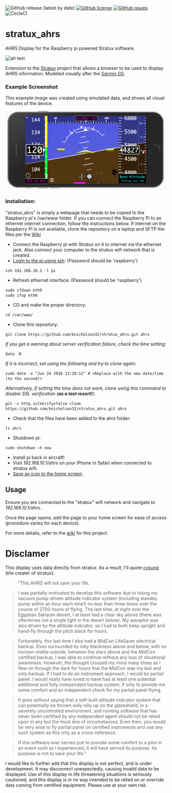 ![GitHub release (latest by date)](https://img.shields.io/github/v/release/knicholson32/stratux_ahrs) [![GitHub license](https://img.shields.io/github/license/knicholson32/stratux_ahrs.svg)](https://github.com/knicholson32/stratux_ahrs/blob/master/LICENSE) [![GitHub issues](https://img.shields.io/github/issues/knicholson32/stratux_ahrs.svg)](https://github.com/knicholson32/stratux_ahrs/issues) ![CircleCI](https://img.shields.io/circleci/build/github/knicholson32/stratux_ahrs/develop?label=dev%20build)

# stratux_ahrs
AHRS Display for the Raspberry pi powered Stratux software.

![alt text](./images/icons/icon.png "AHRS Logo")


Extension to the [Stratux](https://github.com/cyoung/stratux) project that allows a browser to be used to display AHRS information. Modeled visually after the [Garmin G5](https://buy.garmin.com/en-US/US/p/570665).

### Example Screenshot
This example image was created using simulated data, and shows all visual features of the device.

![alt text](./images/demo.png "AHRS Demo")


### Installation:
"stratux_ahrs" is simply a webpage that needs to be copied to the Raspberry pi's /var/www folder. If you can connect the Raspberry Pi to an ethernet internet connection, follow the instructions below. If internet on the Raspberry Pi is not available, clone the repository on a laptop and SFTP the files per the [Wiki](https://github.com/knicholson32/stratux_ahrs/wiki/Installation)

- Connect the Raspberry pi with Stratux on it to internet via the ethernet jack. Also connect your computer to the stratux wifi network that is created.
- [Login to the pi using ssh](https://github.com/cyoung/stratux/wiki/SSH-into-Stratux): (Password should be 'raspberry')
```unix
ssh 192.168.10.1 -l pi
```
- Refresh ethernet interface: (Password should be 'raspberry')
```unix
sudo ifdown eth0
sudo ifup eth0
```
- CD and make the proper directory:
```unix
cd /var/www/
```
- Clone this repository:
```unix
git clone https://github.com/knicholson32/stratux_ahrs.git ahrs
```
_If you get a warning about server verification failure, check the time setting:_
```unix
date -R
```
_If it is incorrect, set using the following and try to clone again:_
```unix
sudo date -s "Jun 24 2018 13:20:12" # <Replace with the new date/time (to the second)>
```
_Alternatively, if setting the time does not work, clone using this command to disable SSL verification (**as a last resort!**):_
```unix
git -c http.sslVerify=false clone https://github.com/knicholson32/stratux_ahrs.git ahrs
```
- Check that the files have been added to the ahrs folder:
```unix
ls ahrs
```
- Shutdown pi:
```unix
sudo shutdown –h now
```
- Install pi back in aircraft!
- Visit _192.168.10.1/ahrs_ on your iPhone in Safari when connected to stratux wifi.
- [Save an icon to the home screen](http://www.knowyourmobile.com/apple/iphone-4/15554/user-guide-how-save-websites-desktop-icons-your-iphone-4s).

## Usage
Ensure you are connected to the "stratux" wifi network and navigate to _192.168.10.1/ahrs_.

Once the page opens, add the page to your home screen for ease of access (procedure varies for each device).

For more details, refer to the [wiki](https://github.com/knicholson32/stratux_ahrs/wiki) for this project.

# Disclamer
This display uses data directly from stratux. As a result, I'll quote [cyoung](https://github.com/cyoung/stratux/wiki/All-About-AHRS) (the creater of stratux):

>"This AHRS will not save your life.

>I was partially motivated to develop this software due to losing my vacuum pump-driven attitude indicator system (including standby pump within an hour each time!) no less than three times over the course of 2700 hours of flying. The last time, at night over the Egyptian Saharan desert, I at least had a clear sky above (there was oftentimes not a single light in the desert below). My autopilot was also driven by the attitude indicator, so I had to both keep upright and hand-fly through the pitch black for hours.

>Fortunately, this last time I also had a MidCon LifeSaver electrical backup. Even surrounded by inky blackness above and below, with no horizon visible outside, between the stars above and the MidCon certified backup, I was able to continue without any loss of situational awareness. However, the thought crossed my mind many times as I flew on through the dark for hours that the MidCon was my last and only backup. If I had to do an instrument approach, I would be partial panel. I would really have loved to have had at least one potential additional and fully independent backup system, if only to provide me some comfort and an independent check for my partial panel flying.

>It goes without saying that a self-built attitude indicator system that can potentially be thrown willy nilly up on the glareshield, in a severely uncontrolled environment, and running software that has never been certified by any independent agent should not be relied upon in any but the most dire of circumstances. Even then, you would be very wise to fly partial panel on certified instruments and use any such system as this only as a cross-reference.

>If this software ever serves just to provide some comfort to a pilot in an event such as I experienced, it will have served its purpose. Its purpose is not to save your life."

I would like to further add that this display is not perfect, and is under development. It may disconnect unexpectedly, causing invalid data to be displayed. Use of this display in life threatening situations is seriously cautioned, and this display is in no way intended to be relied on or override data coming from certified equipment. Please use at your own risk.
